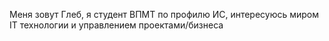 Меня зовут Глеб, я студент ВПМТ по профилю ИС, интересуюсь миром IT технологии и управлением проектами/бизнеса
